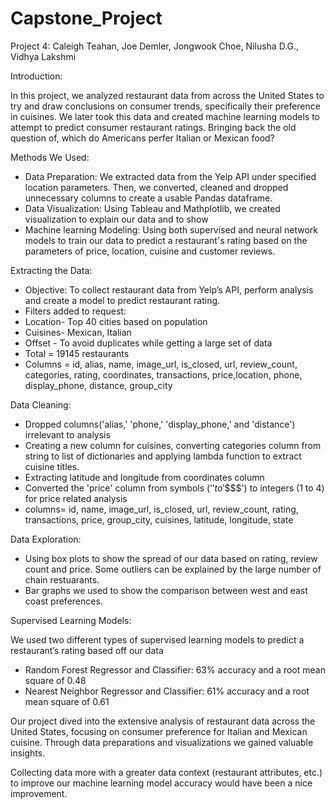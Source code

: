 # Capstone_Project
Project 4:   Caleigh Teahan, Joe Demler, Jongwook Choe, Nilusha D.G., Vidhya Lakshmi

Introduction:

In this project, we analyzed restaurant data from across the United States to try and draw conclusions on consumer trends, specifically their preference in cuisines. We later took this data and created machine learning models to attempt to predict consumer restaurant ratings. Bringing back the old question of, which do Americans perfer Italian or Mexican food?

Methods We Used: 

* Data Preparation: We extracted data from the Yelp API under specified location parameters. Then, we converted, cleaned and dropped unnecessary columns to create a usable Pandas dataframe.
* Data Visualization: Using Tableau and Mathplotlib, we created visualization to explain our data and to show
* Machine learning Modeling: Using both supervised and neural network models to train our data to predict a restaurant's rating based on the parameters of price, location, cuisine and customer reviews.

Extracting the Data:

* Objective: To collect restaurant data from Yelp’s API, perform analysis and create a model to predict restaurant rating.
* Filters added to request: 
* Location- Top 40 cities based on population
* Cuisines- Mexican, Italian
* Offset - To avoid duplicates while getting a large set of data
* Total = 19145 restaurants 
* Columns = id, alias, name, image_url, is_closed, url, review_count, categories, rating, coordinates, transactions, price,location, phone, display_phone, distance, group_city

Data Cleaning:

* Dropped columns('alias,' 'phone,' 'display_phone,' and 'distance') irrelevant to analysis
* Creating a new column for cuisines, converting categories column from string to list of dictionaries and applying lambda function to extract cuisine titles. 
* Extracting latitude and longitude from coordinates column
* Converted the 'price' column from symbols ('$' to '$$$$') to integers (1 to 4) for price related analysis
* columns= id, name, image_url, is_closed, url, review_count, rating, transactions, price, group_city, cuisines, latitude, longitude, state

Data Exploration:

* Using box plots to show the spread of our data based on rating, review count and price. Some outliers can be explained by the large number of chain restuarants.
* Bar graphs we used to show the comparison between west and east coast preferences.

Supervised Learning Models:

We used two different types of supervised learning models to predict a restaurant’s rating  based off our data
* Random Forest Regressor and Classifier: 63% accuracy and a root mean square of 0.48
* Nearest Neighbor Regressor and Classifier: 61% accuracy and a root mean square of 0.61

Our project dived into the extensive analysis of restaurant data across the United States, focusing on consumer preference for Italian and Mexican cuisine. Through data preparations and visualizations we gained valuable insights.

Collecting data more with a greater data context (restaurant attributes, etc.) to improve our machine learning model accuracy would have been a nice improvement.




